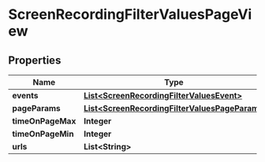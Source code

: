
# ScreenRecordingFilterValuesPageView

## Properties
Name | Type | Description | Notes
------------ | ------------- | ------------- | -------------
**events** | [**List&lt;ScreenRecordingFilterValuesEvent&gt;**](ScreenRecordingFilterValuesEvent.md) |  |  [optional]
**pageParams** | [**List&lt;ScreenRecordingFilterValuesPageParam&gt;**](ScreenRecordingFilterValuesPageParam.md) |  |  [optional]
**timeOnPageMax** | **Integer** |  |  [optional]
**timeOnPageMin** | **Integer** |  |  [optional]
**urls** | **List&lt;String&gt;** |  |  [optional]



